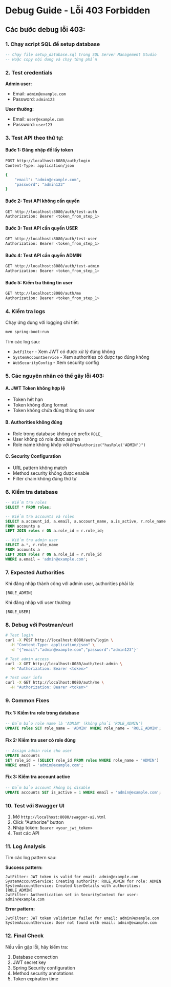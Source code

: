 # Debug Guide - Lỗi 403 Forbidden

## Các bước debug lỗi 403:

### 1. Chạy script SQL để setup database
```sql
-- Chạy file setup_database.sql trong SQL Server Management Studio
-- Hoặc copy nội dung và chạy từng phần
```

### 2. Test credentials
**Admin user:**
- Email: `admin@example.com`
- Password: `admin123`

**User thường:**
- Email: `user@example.com` 
- Password: `user123`

### 3. Test API theo thứ tự:

#### Bước 1: Đăng nhập để lấy token
```bash
POST http://localhost:8080/auth/login
Content-Type: application/json

{
    "email": "admin@example.com",
    "password": "admin123"
}
```

#### Bước 2: Test API không cần quyền
```bash
GET http://localhost:8080/auth/test-auth
Authorization: Bearer <token_from_step_1>
```

#### Bước 3: Test API cần quyền USER
```bash
GET http://localhost:8080/auth/test-user
Authorization: Bearer <token_from_step_1>
```

#### Bước 4: Test API cần quyền ADMIN
```bash
GET http://localhost:8080/auth/test-admin
Authorization: Bearer <token_from_step_1>
```

#### Bước 5: Kiểm tra thông tin user
```bash
GET http://localhost:8080/auth/me
Authorization: Bearer <token_from_step_1>
```

### 4. Kiểm tra logs

Chạy ứng dụng với logging chi tiết:
```bash
mvn spring-boot:run
```

Tìm các log sau:
- `JwtFilter` - Xem JWT có được xử lý đúng không
- `SystemAccountService` - Xem authorities có được tạo đúng không
- `WebSecurityConfig` - Xem security config

### 5. Các nguyên nhân có thể gây lỗi 403:

#### A. JWT Token không hợp lệ
- Token hết hạn
- Token không đúng format
- Token không chứa đúng thông tin user

#### B. Authorities không đúng
- Role trong database không có prefix `ROLE_`
- User không có role được assign
- Role name không khớp với `@PreAuthorize("hasRole('ADMIN')")`

#### C. Security Configuration
- URL pattern không match
- Method security không được enable
- Filter chain không đúng thứ tự

### 6. Kiểm tra database

```sql
-- Kiểm tra roles
SELECT * FROM roles;

-- Kiểm tra accounts và roles
SELECT a.account_id, a.email, a.account_name, a.is_active, r.role_name 
FROM accounts a 
LEFT JOIN roles r ON a.role_id = r.role_id;

-- Kiểm tra admin user
SELECT a.*, r.role_name 
FROM accounts a 
LEFT JOIN roles r ON a.role_id = r.role_id 
WHERE a.email = 'admin@example.com';
```

### 7. Expected Authorities

Khi đăng nhập thành công với admin user, authorities phải là:
```
[ROLE_ADMIN]
```

Khi đăng nhập với user thường:
```
[ROLE_USER]
```

### 8. Debug với Postman/curl

```bash
# Test login
curl -X POST http://localhost:8080/auth/login \
  -H "Content-Type: application/json" \
  -d '{"email":"admin@example.com","password":"admin123"}'

# Test admin access
curl -X GET http://localhost:8080/auth/test-admin \
  -H "Authorization: Bearer <token>"

# Test user info
curl -X GET http://localhost:8080/auth/me \
  -H "Authorization: Bearer <token>"
```

### 9. Common Fixes

#### Fix 1: Kiểm tra role trong database
```sql
-- Đảm bảo role name là 'ADMIN' (không phải 'ROLE_ADMIN')
UPDATE roles SET role_name = 'ADMIN' WHERE role_name = 'ROLE_ADMIN';
```

#### Fix 2: Kiểm tra user có role đúng
```sql
-- Assign admin role cho user
UPDATE accounts 
SET role_id = (SELECT role_id FROM roles WHERE role_name = 'ADMIN')
WHERE email = 'admin@example.com';
```

#### Fix 3: Kiểm tra account active
```sql
-- Đảm bảo account không bị disable
UPDATE accounts SET is_active = 1 WHERE email = 'admin@example.com';
```

### 10. Test với Swagger UI

1. Mở `http://localhost:8080/swagger-ui.html`
2. Click "Authorize" button
3. Nhập token: `Bearer <your_jwt_token>`
4. Test các API

### 11. Log Analysis

Tìm các log pattern sau:

**Success pattern:**
```
JwtFilter: JWT token is valid for email: admin@example.com
SystemAccountService: Creating authority: ROLE_ADMIN for role: ADMIN
SystemAccountService: Created UserDetails with authorities: [ROLE_ADMIN]
JwtFilter: Authentication set in SecurityContext for user: admin@example.com
```

**Error pattern:**
```
JwtFilter: JWT token validation failed for email: admin@example.com
SystemAccountService: User not found with email: admin@example.com
```

### 12. Final Check

Nếu vẫn gặp lỗi, hãy kiểm tra:

1. Database connection
2. JWT secret key
3. Spring Security configuration
4. Method security annotations
5. Token expiration time 